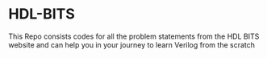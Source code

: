 # HDL-BITS
This Repo consists codes for all the problem statements from the HDL BITS website and can help you in your journey to learn Verilog from the scratch

